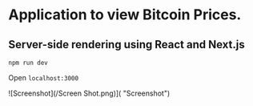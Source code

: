 # Application to view Bitcoin Prices.

## Server-side rendering using React and Next.js

`npm run dev`

Open `localhost:3000`

![Screenshot](/Screen Shot.png)]( "Screenshot")
